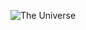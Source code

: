 ![The Universe](https://dailygalaxy.com/wp-content/uploads/2020/01/191749_web-1-1024x619-1-1024x619-1.jpg)
